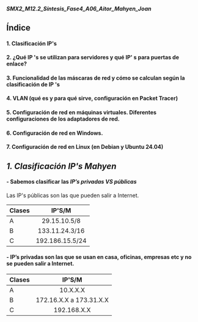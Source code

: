 ##### SMX2_M12.2_Síntesis_Fase4_A06_Aitor_Mahyen_Joan

## Índice

#### 1. Clasificación IP's
#### 2. ¿Qué IP 's se utilizan para servidores y qué IP' s para puertas de enlace?
#### 3. Funcionalidad de las máscaras de red y cómo se calculan según la clasificación de IP 's
#### 4. VLAN (qué es y para qué sirve, configuración en Packet Tracer)
#### 5. Configuración de red en máquinas virtuales. Diferentes configuraciones de los adaptadores de red.
#### 6. Configuración de red en Windows.
#### 7. Configuración de red en Linux (en Debian y Ubuntu 24.04)



## *1. Clasificación IP's Mahyen*

#### - Sabemos clasificar las *IP’s privadas VS públicas* 


Las IP's públicas son las que pueden salir a Internet. 

|Clases |IP'S/M |
|----------|:----------:|
|A |29.15.10.5/8|
|B |133.11.24.3/16|
|C|192.186.15.5/24|


#### - IP’s privadas son las que se usan en casa, oficinas, empresas etc y no se pueden salir a Internet. 

|Clases |IP'S/M |
|----------|:----------:|
|A |10.X.X.X|
|B |172.16.X.X a 173.31.X.X |
|C|192.168.X.X|





